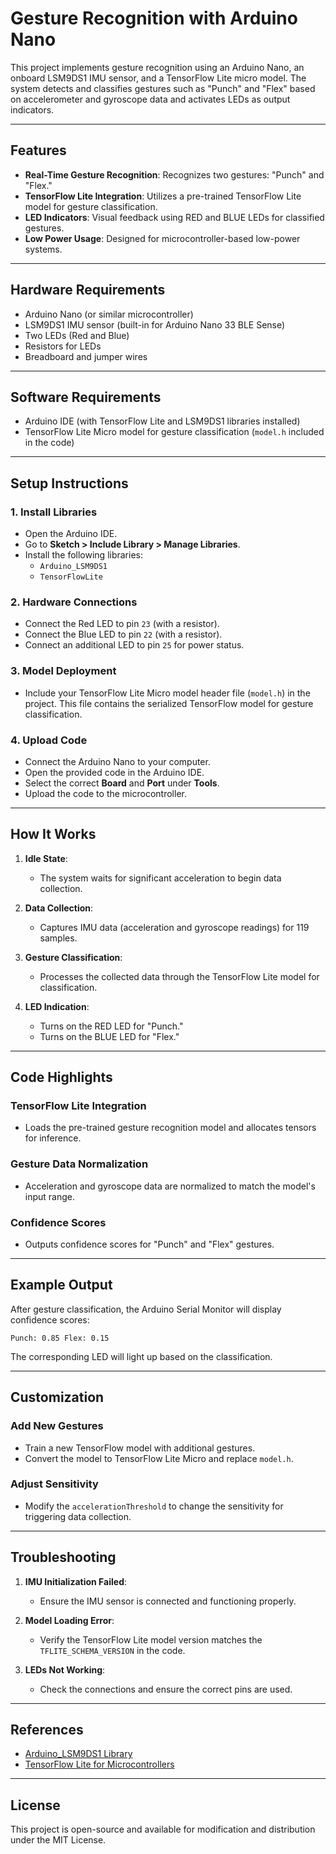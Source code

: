 # Gesture Recognition with Arduino Nano

This project implements gesture recognition using an Arduino Nano, an onboard LSM9DS1 IMU sensor, and a TensorFlow Lite micro model. The system detects and classifies gestures such as "Punch" and "Flex" based on accelerometer and gyroscope data and activates LEDs as output indicators.

---

## Features

- **Real-Time Gesture Recognition**: Recognizes two gestures: "Punch" and "Flex."
- **TensorFlow Lite Integration**: Utilizes a pre-trained TensorFlow Lite model for gesture classification.
- **LED Indicators**: Visual feedback using RED and BLUE LEDs for classified gestures.
- **Low Power Usage**: Designed for microcontroller-based low-power systems.

---

## Hardware Requirements

- Arduino Nano (or similar microcontroller)
- LSM9DS1 IMU sensor (built-in for Arduino Nano 33 BLE Sense)
- Two LEDs (Red and Blue)
- Resistors for LEDs
- Breadboard and jumper wires

---

## Software Requirements

- Arduino IDE (with TensorFlow Lite and LSM9DS1 libraries installed)
- TensorFlow Lite Micro model for gesture classification (`model.h` included in the code)

---

## Setup Instructions

### 1. Install Libraries
- Open the Arduino IDE.
- Go to **Sketch > Include Library > Manage Libraries**.
- Install the following libraries:
  - `Arduino_LSM9DS1`
  - `TensorFlowLite`

### 2. Hardware Connections
- Connect the Red LED to pin `23` (with a resistor).
- Connect the Blue LED to pin `22` (with a resistor).
- Connect an additional LED to pin `25` for power status.

### 3. Model Deployment
- Include your TensorFlow Lite Micro model header file (`model.h`) in the project. This file contains the serialized TensorFlow model for gesture classification.

### 4. Upload Code
- Connect the Arduino Nano to your computer.
- Open the provided code in the Arduino IDE.
- Select the correct **Board** and **Port** under **Tools**.
- Upload the code to the microcontroller.

---

## How It Works

1. **Idle State**:
   - The system waits for significant acceleration to begin data collection.

2. **Data Collection**:
   - Captures IMU data (acceleration and gyroscope readings) for 119 samples.

3. **Gesture Classification**:
   - Processes the collected data through the TensorFlow Lite model for classification.

4. **LED Indication**:
   - Turns on the RED LED for "Punch."
   - Turns on the BLUE LED for "Flex."

---

## Code Highlights

### TensorFlow Lite Integration
- Loads the pre-trained gesture recognition model and allocates tensors for inference.

### Gesture Data Normalization
- Acceleration and gyroscope data are normalized to match the model's input range.

### Confidence Scores
- Outputs confidence scores for "Punch" and "Flex" gestures.

---

## Example Output

After gesture classification, the Arduino Serial Monitor will display confidence scores:

```Punch: 0.85 Flex: 0.15```


The corresponding LED will light up based on the classification.

---

## Customization

### Add New Gestures
- Train a new TensorFlow model with additional gestures.
- Convert the model to TensorFlow Lite Micro and replace `model.h`.

### Adjust Sensitivity
- Modify the `accelerationThreshold` to change the sensitivity for triggering data collection.

---

## Troubleshooting

1. **IMU Initialization Failed**:
   - Ensure the IMU sensor is connected and functioning properly.

2. **Model Loading Error**:
   - Verify the TensorFlow Lite model version matches the `TFLITE_SCHEMA_VERSION` in the code.

3. **LEDs Not Working**:
   - Check the connections and ensure the correct pins are used.

---

## References

- [Arduino_LSM9DS1 Library](https://www.arduino.cc/en/Reference/ArduinoLSM9DS1)
- [TensorFlow Lite for Microcontrollers](https://www.tensorflow.org/lite/microcontrollers)

---

## License

This project is open-source and available for modification and distribution under the MIT License.
